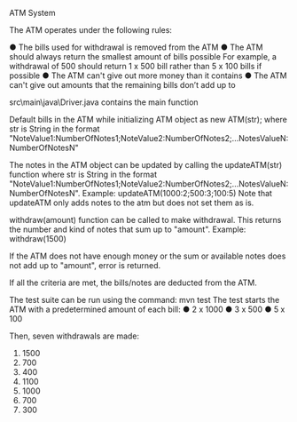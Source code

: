 ATM System

The ATM operates under the following rules:

● The bills used for withdrawal is removed from the ATM
● The ATM should always return the smallest amount of bills possible
  For example, a withdrawal of 500 should return 1 x 500 bill rather than 5 x 100 bills if possible
● The ATM can't give out more money than it contains
● The ATM can't give out amounts that the remaining bills don’t add up to

src\main\java\Driver.java contains the main function

Default bills in the ATM while initializing ATM object as 
new ATM(str);
where str is String in the format "NoteValue1:NumberOfNotes1;NoteValue2:NumberOfNotes2;...NotesValueN:NumberOfNotesN"

The notes in the ATM object can be updated by calling the updateATM(str) function where str is String in the format "NoteValue1:NumberOfNotes1;NoteValue2:NumberOfNotes2;...NotesValueN:NumberOfNotesN".
Example: updateATM(1000:2;500:3;100:5)
Note that updateATM only adds notes to the atm but does not set them as is.

withdraw(amount) function can be called to make withdrawal. This returns the number and kind of notes that sum up to "amount".
Example: withdraw(1500)

If the ATM does not have enough money or the sum or available notes does not add up to "amount", error is returned.

If all the criteria are met, the bills/notes are deducted from the ATM.

The test suite can be run using the command: mvn test
The test starts the ATM with a predetermined amount of each bill:
● 2 x 1000
● 3 x 500
● 5 x 100

Then, seven withdrawals are made:
1. 1500
2. 700
3. 400
4. 1100
5. 1000
6. 700
7. 300


